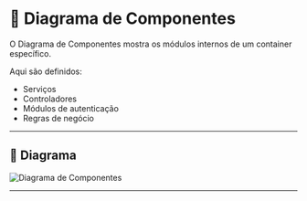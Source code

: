 # 🧩 Diagrama de Componentes

O Diagrama de Componentes mostra os módulos internos de um container específico.

Aqui são definidos:
- Serviços
- Controladores
- Módulos de autenticação
- Regras de negócio

---

## 📌 Diagrama

![Diagrama de Componentes](https://github.com/user-attachments/assets/d9f7af77-089c-462a-a33e-b0abb21337f9)

---


